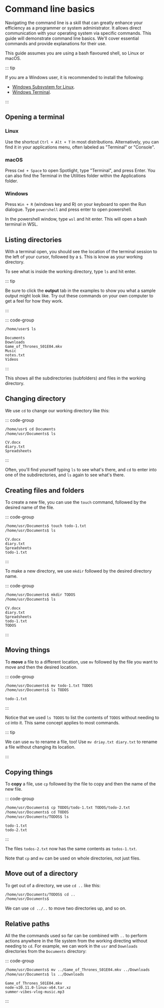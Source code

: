 # Command line basics

Navigating the command line is a skill that can greatly enhance your efficiency
as a programmer or system administrator. It allows direct communication with
your operating system via specific commands. This guide will demonstrate command
line basics. We'll cover essential commands and provide explanations for their
use.

This guide assumes you are using a bash flavoured shell, so Linux or macOS.

::: tip

If you are a Windows user, it is recommended to install the following:

- [Windows Subsystem for Linux](https://learn.microsoft.com/en-us/windows/wsl/setup/environment).
- [Windows Terminal](https://www.microsoft.com/store/productId/9N8G5RFZ9XK3).

:::

## Opening a terminal

### Linux

Use the shortcut `Ctrl + Alt + T` in most distributions. Alternatively, you can
find it in your applications menu, often labeled as "Terminal" or "Console".

### macOS

Press `Cmd + Space` to open Spotlight, type "Terminal", and press Enter. You can
also find the Terminal in the Utilities folder within the Applications folder.

### Windows

Press `Win + R` (windows key and R) on your keyboard to open the Run dialogue.
Type `powershell` and press enter to open powershell.

In the powershell window, type `wsl` and hit enter. This will open a bash
terminal in WSL.

## Listing directories

With a terminal open, you should see the location of the terminal session to the
left of your cursor, followed by a `$`. This is know as your working directory.

To see what is inside the working directory, type `ls` and hit enter.

::: tip

Be sure to click the **output** tab in the examples to show you what a sample
output might look like. Try out these commands on your own computer to get a
feel for how they work.

:::

::: code-group

```bash
/home/user$ ls
```

```[output]
Documents
Downloads
Game_of_Thrones_S01E04.mkv
Music
notes.txt
Videos
```

:::

This shows all the subdirectories (subfolders) and files in the working
directory.

## Changing directory

We use `cd` to change our working directory like this:

::: code-group

```bash
/home/usr$ cd Documents
/home/usr/Documents$ ls
```

```[output]
CV.docx
diary.txt
Spreadsheets
```

:::

Often, you'll find yourself typing `ls` to see what's there, and `cd` to enter
into one of the subdirectories, and `ls` again to see what's there.

## Creating files and folders

To create a new file, you can use the `touch` command, followed by the desired
name of the file.

::: code-group

```bash
/home/usr/Documents$ touch todo-1.txt
/home/usr/Documents$ ls
```

```[output]
CV.docx
diary.txt
Spreadsheets
todo-1.txt
```

:::

To make a new directory, we use `mkdir` followed by the desired directory name.

::: code-group

```bash
/home/usr/Documents$ mkdir TODOS
/home/usr/Documents$ ls
```

```[output]
CV.docx
diary.txt
Spreadsheets
todo-1.txt
TODOS
```

:::

## Moving things

To **move** a file to a different location, use `mv` followed by the file you
want to move and then the desired location.

::: code-group

```bash
/home/usr/Documents$ mv todo-1.txt TODOS
/home/usr/Documents$ ls TODOS
```

```[output]
todo-1.txt
```

:::

Notice that we used `ls TODOS` to list the contents of `TODOS` without needing
to `cd` into it. This same concept applies to most commands.

::: tip

We can use `mv` to rename a file, too! Use `mv driay.txt diary.txt` to rename a
file without changing its location.

:::

## Copying things

To **copy** a file, use `cp` followed by the file to copy and then the name of
the new file.

::: code-group

```bash
/home/usr/Documents$ cp TODOS/todo-1.txt TODOS/todo-2.txt
/home/usr/Documents$ cd TODOS
/home/usr/Documents/TODOS$ ls
```

```[output]
todo-1.txt
todo-2.txt
```

:::

The files `todos-2.txt` now has the same contents as `todos-1.txt`.

Note that `cp` and `mv` can be used on whole directories, not just files.

## Move out of a directory

To get out of a directory, we use `cd ..` like this:

```bash
/home/usr/Documents/TODOS$ cd ..
/home/usr/Documents$
```

We can use `cd ../..` to move two directories up, and so on.

## Relative paths

All the the commands used so far can be combined with `..` to perform actions
anywhere in the file system from the working directing without needing to `cd`.
For example, we can work in the `usr` and `Downloads` directories from the
`Documents` directory:

::: code-group

```bash
/home/usr/Documents$ mv ../Game_of_Thrones_S01E04.mkv ../Downloads
/home/usr/Documents$ ls ../Downloads
```

```[output]
Game_of_Thrones_S01E04.mkv
node-v20.11.0-linux-x64.tar.xz
summer-vibes-vlog-music.mp3
```

:::

